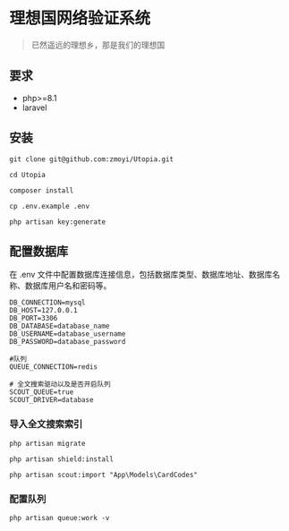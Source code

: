 # 理想国网络验证系统

> 已然遥远的理想乡，那是我们的理想国

## 要求

- php>=8.1
- laravel

## 安装
```shell
git clone git@github.com:zmoyi/Utopia.git

cd Utopia

composer install

cp .env.example .env

php artisan key:generate
```

## 配置数据库
在 .env 文件中配置数据库连接信息，包括数据库类型、数据库地址、数据库名称、数据库用户名和密码等。
```shell
DB_CONNECTION=mysql
DB_HOST=127.0.0.1
DB_PORT=3306
DB_DATABASE=database_name
DB_USERNAME=database_username
DB_PASSWORD=database_password

#队列
QUEUE_CONNECTION=redis

# 全文搜索驱动以及是否开启队列
SCOUT_QUEUE=true
SCOUT_DRIVER=database
```

### 导入全文搜索索引
```shell
php artisan migrate

php artisan shield:install

php artisan scout:import "App\Models\CardCodes"
```

### 配置队列

```
php artisan queue:work -v
```
